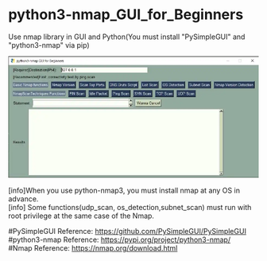# python3-nmap_GUI_for_Beginners
Use nmap library in GUI and Python(You must install "PySimpleGUI" and "python3-nmap" via pip)  

![GUI_IMAGE](GUI_IMAGE.webp)

[info]When you use python-nmap3, you must install nmap at any OS in advance.  
[info] Some functions(udp_scan, os_detection,subnet_scan) must run with root privilege at the same case of the Nmap.

#PySimpleGUI Reference: https://github.com/PySimpleGUI/PySimpleGUI  
#python3-nmap Reference: https://pypi.org/project/python3-nmap/  
#Nmap Reference: https://nmap.org/download.html  
